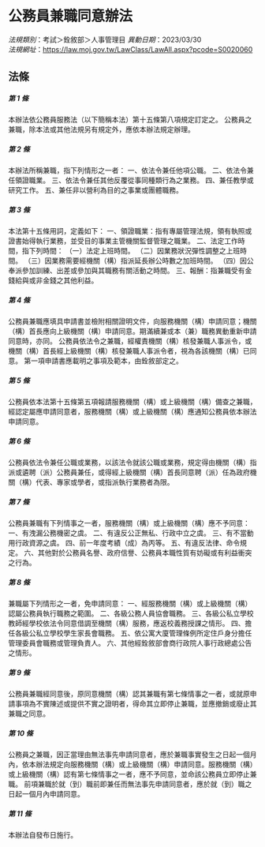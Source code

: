 # 公務員兼職同意辦法

*法規類別*：考試＞銓敘部＞人事管理目
*異動日期*：2023/03/30  
*法規網址*：https://law.moj.gov.tw/LawClass/LawAll.aspx?pcode=S0020060



## 法條
##### 第 1 條
本辦法依公務員服務法（以下簡稱本法）第十五條第八項規定訂定之。
公務員之兼職，除本法或其他法規另有規定外，應依本辦法規定辦理。

##### 第 2 條
本辦法所稱兼職，指下列情形之一者：
一、依法令兼任他項公職。
二、依法令兼任領證職業。
三、依法令兼任其他反覆從事同種類行為之業務。
四、兼任教學或研究工作。
五、兼任非以營利為目的之事業或團體職務。

##### 第 3 條
本法第十五條用詞，定義如下：
一、領證職業：指有專屬管理法規，領有執照或證書始得執行業務，並受目的事業主管機關監督管理之職業。
二、法定工作時間，指下列時間：
（一）法定上班時間。
（二）因業務狀況彈性調整之上班時間。
（三）因業務需要經機關（構）指派延長辦公時數之加班時間。
（四）因公奉派參加訓練、出差或參加與其職務有關活動之時間。
三、報酬：指兼職受有金錢給與或非金錢之其他利益。

##### 第 4 條
公務員兼職應填具申請書並檢附相關證明文件，向服務機關（構）申請同意；機關（構）首長應向上級機關（構）申請同意。期滿續兼或本（兼）職務異動重新申請同意時，亦同。
公務員依法令之兼職，經權責機關（構）核發兼職人事派令，或機關（構）首長經上級機關（構）核發兼職人事派令者，視為各該機關（構）已同意。
第一項申請書應載明之事項及範本，由銓敘部定之。

##### 第 5 條
公務員依本法第十五條第五項報請服務機關（構）或上級機關（構）備查之兼職，經認定屬應申請同意者，服務機關（構）或上級機關（構）應通知公務員依本辦法申請同意。

##### 第 6 條
公務員依法令兼任公職或業務，以該法令就該公職或業務，規定得由機關（構）指派或遴聘（派）公務員兼任，或得經上級機關（構）首長同意聘（派）任為政府機關（構）代表、專家或學者，或指派執行業務者為限。

##### 第 7 條
公務員兼職有下列情事之一者，服務機關（構）或上級機關（構）應不予同意：
一、有洩漏公務機密之虞。
二、有違反公正無私、行政中立之虞。
三、有不當動用行政資源之虞。
四、前一年度考績（成）為丙等。
五、有違反法律、命令規定。
六、其他對於公務員名譽、政府信譽、公務員本職性質有妨礙或有利益衝突之行為。

##### 第 8 條
兼職屬下列情形之一者，免申請同意：
一、經服務機關（構）或上級機關（構）認屬公務員執行職務之範圍。
二、各級公務人員協會職務。
三、各級公私立學校教師經學校依法令同意借調至機關（構）服務，應返校義務授課之情形。
四、擔任各級公私立學校學生家長會職務。
五、依公寓大廈管理條例所定住戶身分擔任管理委員會職務或管理負責人。
六、其他經銓敘部會商行政院人事行政總處公告之情形。

##### 第 9 條
公務員兼職經同意後，原同意機關（構）認其兼職有第七條情事之一者，或就原申請事項為不實陳述或提供不實之證明者，得命其立即停止兼職，並應撤銷或廢止其兼職之同意。

##### 第 10 條
公務員之兼職，因正當理由無法事先申請同意者，應於兼職事實發生之日起一個月內，依本辦法規定向服務機關（構）或上級機關（構）申請同意。服務機關（構）或上級機關（構）認有第七條情事之一者，應不予同意，並命該公務員立即停止兼職。
前項兼職於就（到）職前即兼任而無法事先申請同意者，應於就（到）職之日起一個月內申請同意。

##### 第 11 條
本辦法自發布日施行。



